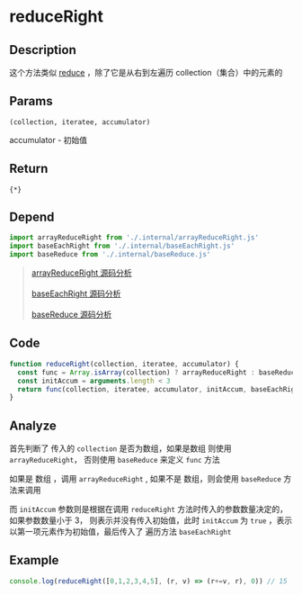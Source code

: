 # reduceRight

## Description
这个方法类似 [reduce](./reduce.md) ，除了它是从右到左遍历 collection（集合）中的元素的

## Params
`(collection, iteratee, accumulator)`

accumulator - 初始值

## Return
`{*}`

## Depend
```js
import arrayReduceRight from './.internal/arrayReduceRight.js'
import baseEachRight from './.internal/baseEachRight.js'
import baseReduce from './.internal/baseReduce.js'
```
> [arrayReduceRight 源码分析](../internal/arrayReduceRight.md)
> <br/>
> <br/>
> [baseEachRight 源码分析](../internal/baseEachRight.md)
> <br/>
> <br/>
> [baseReduce 源码分析](../internal/baseReduce.md)

## Code
```js
function reduceRight(collection, iteratee, accumulator) {
  const func = Array.isArray(collection) ? arrayReduceRight : baseReduce
  const initAccum = arguments.length < 3
  return func(collection, iteratee, accumulator, initAccum, baseEachRight)
}
```

## Analyze
首先判断了 传入的 `collection` 是否为数组，如果是数组 则使用 `arrayReduceRight`， 否则使用 `baseReduce` 来定义 `func` 方法

如果是 数组 ，调用 `arrayReduceRight` , 如果不是 数组，则会使用 `baseReduce` 方法来调用

而 `initAccum` 参数则是根据在调用 `reduceRight` 方法时传入的参数数量决定的，如果参数数量小于 3， 则表示并没有传入初始值，此时 `initAccum` 为 `true` ，表示以第一项元素作为初始值，最后传入了 遍历方法 `baseEachRight`

## Example
```js
console.log(reduceRight([0,1,2,3,4,5], (r, v) => (r+=v, r), 0)) // 15
```
